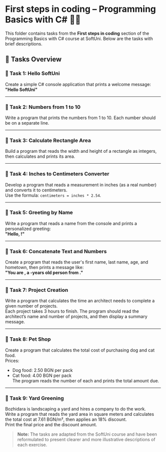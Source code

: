 # First steps in coding – Programming Basics with C# 🧑‍💻

This folder contains tasks from the **First steps in coding** section of the Programming Basics with C# course at SoftUni. Below are the tasks with brief descriptions.

## 🔧 Tasks Overview

### 📝 Task 1: Hello SoftUni
Create a simple C# console application that prints a welcome message:  
**"Hello SoftUni"**

---

### 📝 Task 2: Numbers from 1 to 10  
Write a program that prints the numbers from 1 to 10. Each number should be on a separate line.

---

### 📝 Task 3: Calculate Rectangle Area  
Build a program that reads the width and height of a rectangle as integers, then calculates and prints its area.

---

### 📝 Task 4: Inches to Centimeters Converter  
Develop a program that reads a measurement in inches (as a real number) and converts it to centimeters.  
Use the formula: `centimeters = inches * 2.54`.

---

### 📝 Task 5: Greeting by Name  
Write a program that reads a name from the console and prints a personalized greeting:  
**"Hello, <name>!"**

---

### 📝 Task 6: Concatenate Text and Numbers  
Create a program that reads the user's first name, last name, age, and hometown, then prints a message like:  
**"You are <firstName> <lastName>, a <age>-years old person from <town>."**

---

### 📝 Task 7: Project Creation  
Write a program that calculates the time an architect needs to complete a given number of projects.  
Each project takes 3 hours to finish. The program should read the architect’s name and number of projects, and then display a summary message.

---

### 📝 Task 8: Pet Shop  
Create a program that calculates the total cost of purchasing dog and cat food.  
Prices:  
- Dog food: 2.50 BGN per pack  
- Cat food: 4.00 BGN per pack  
The program reads the number of each and prints the total amount due.

---

### 📝 Task 9: Yard Greening  
Bozhidara is landscaping a yard and hires a company to do the work.  
Write a program that reads the yard area in square meters and calculates the total cost at 7.61 BGN/m², then applies an 18% discount.  
Print the final price and the discount amount.

> **Note:** The tasks are adapted from the SoftUni course and have been reformulated to present clearer and more illustrative descriptions of each exercise.
